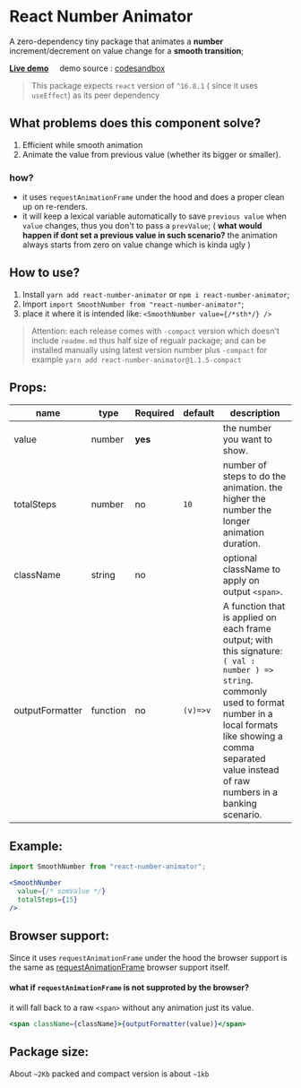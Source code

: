 # React Number Animator
A zero-dependency tiny package that animates a **number** increment/decrement on value change for a **smooth transition**;

**[Live demo](https://bfzz5.csb.app/)**    
demo source : [codesandbox](https://codesandbox.io/s/intelligent-kalam-bfzz5?file=/src/App.js)

> This package expects `react` version of `^16.8.1` ( since it uses `useEffect`) as its peer dependency
## What problems does this component solve?
1. Efficient while smooth animation
2. Animate the value from previous value (whether its bigger or smaller).
### how?
- it uses `requestAnimationFrame` under the hood and does a proper clean up on re-renders.
- it will keep a lexical variable automatically to save `previous value` when `value` changes, thus you don't to pass a `prevValue`; ( **what would happen if dont set a previous value in such scenario?** the animation always starts from zero on value change which is kinda ugly )
## How to use?
1. Install `yarn add react-number-animator` or `npm i react-number-animator`;
2. Import `import SmoothNumber from "react-number-animator"`;
3. place it where it is intended like: `<SmoothNumber value={/*sth*/} />`

> Attention: each release comes with `-compact` version which doesn't include `readme.md` thus 
half size of regualr package; and can be installed manually using latest version number plus `-compact` for example `yarn add react-number-animator@1.1.5-compact`

## Props:
| name| type | Required| default| description
|-----|------|---------|--------|-----------|
| value| number |   **yes**||the number you want to show.|
|totalSteps|number|no|`10`|number of steps to do the animation. the higher the number the longer animation duration.
|className|string|no||optional className to apply on output `<span>`.       
|outputFormatter| function| no| `(v)=>v`|A function that is applied on each frame output; with this signature: `( val : number ) => string`. commonly used to format number in a local formats like showing a comma separated value instead of raw numbers in a banking scenario.|

## Example:
```jsx
import SmoothNumber from "react-number-animator";

<SmoothNumber 
  value={/* somValue */} 
  totalSteps={15}
/>
```
## Browser support:
Since it uses `requestAnimationFrame` under the hood the browser support is the same as [requestAnimationFrame](https://caniuse.com/#search=requestAnimationFrame) browser support itself.
#### what  if `requestAnimationFrame` is not supproted by the browser?
it will fall back to a raw `<span>` without any animation just its value.
```jsx
<span className={className}>{outputFormatter(value)}</span>
```
## Package size: 
About `~2Kb` packed and compact version is about `~1kb`

